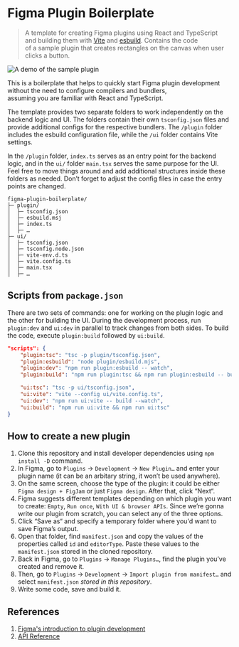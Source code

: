 # Figma Plugin Boilerplate

> A template for creating Figma plugins using React and TypeScript and building them with [Vite](https://vitejs.dev) and [esbuild](https://esbuild.github.io). Contains the code of a sample plugin that creates rectangles on the canvas when user clicks a button.

![A demo of the sample plugin](https://github.com/gnchrv/figma-plugin-boilerplate/assets/10423326/ca1cfdf6-a2fa-4e72-998d-299b3384496c)

This is a boilerplate that helps to quickly start Figma plugin development without the need to configure compilers and bundlers, assuming you are familiar with React and TypeScript.

The template provides two separate folders to work independently on the backend logic and UI. The folders contain their own `tsconfig.json` files and provide additional configs for the respective bundlers. The `/plugin` folder includes the esbuild configuration file, while the `/ui` folder contains Vite settings.

In the `/plugin` folder, `index.ts` serves as an entry point for the backend logic, and in the `ui/` folder `main.tsx` serves the same purpose for the UI. Feel free to move things around and add additional structures inside these folders as needed. Don’t forget to adjust the config files in case the entry points are changed.

```
figma-plugin-boilerplate/
├─ plugin/
│  ├─ tsconfig.json
│  ├─ esbuild.msj
│  ├─ index.ts
│  ├─ …
├─ ui/
│  ├─ tsconfig.json
│  ├─ tsconfig.node.json
│  ├─ vite-env.d.ts
│  ├─ vite.config.ts
│  ├─ main.tsx
│  ├─ …
```

## Scripts from `package.json`
There are two sets of commands: one for working on the plugin logic and the other for building the UI. During the development process, run `plugin:dev` and `ui:dev` in parallel to track changes from both sides. To build the code, execute `plugin:build` followed by `ui:build`.

```json
"scripts": {
    "plugin:tsc": "tsc -p plugin/tsconfig.json",
    "plugin:esbuild": "node plugin/esbuild.mjs",
    "plugin:dev": "npm run plugin:esbuild -- watch",
    "plugin:build": "npm run plugin:tsc && npm run plugin:esbuild -- build",

    "ui:tsc": "tsc -p ui/tsconfig.json",
    "ui:vite": "vite --config ui/vite.config.ts",
    "ui:dev": "npm run ui:vite -- build --watch",
    "ui:build": "npm run ui:vite && npm run ui:tsc"
}
```

## How to create a new plugin
1. Clone this repository and install developer dependencies using `npm install -D` command.
2. In Figma, go to `Plugins` → `Development` → `New Plugin…` and enter your plugin name (it can be an arbitary string, it won’t be used anywhere). 
3. On the same screen, choose the type of the plugin: it could be either `Figma design + FigJam` or just `Figma design`. After that, click “Next“.
4. Figma suggests different templates depending on which plugin you want to create: `Empty`, `Run once`, `With UI & browser APIs`. Since we’re gonna write our plugin from scratch, you can select any of the three options. 
5. Click “Save as“ and specify a temporary folder where you'd want to save Figma’s output.
6. Open that folder, find `manifest.json` and copy the values of the properties called `id` and `editorType`. Paste these values to the `manifest.json` stored in the cloned repository.
7. Back in Figma, go to `Plugins` → `Manage Plugins…`, find the plugin you’ve created and remove it. 
8. Then, go to `Plugins` → `Development` → `Import plugin from manifest…` and select `manifest.json` *stored in this repository*.
9. Write some code, save and build it.

## References
1. [Figma's introduction to plugin development](https://www.figma.com/plugin-docs/intro/)
2. [API Reference](https://www.figma.com/plugin-docs/api/api-overview/)
